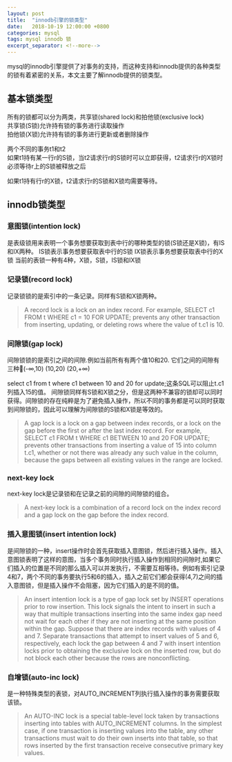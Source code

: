 ```yaml
---
layout: post
title:  "innodb引擎的锁类型"
date:   2018-10-19 12:00:00 +0800
categories: mysql
tags: mysql innodb 锁
excerpt_separator: <!--more-->
---
```

mysql的innodb引擎提供了对事务的支持，而这种支持和innodb提供的各种类型的锁有着紧密的关系，本文主要了解innodb提供的锁类型。
<!--more-->
## 基本锁类型

所有的锁都可以分为两类，共享锁(shared lock)和拍他锁(exclusive lock)  
共享锁(S锁)允许持有锁的事务进行读取操作  
拍他锁(X锁)允许持有锁的事务进行更新或者删除操作  

两个不同的事务t1和t2  
如果t1持有某一行r的S锁，当t2请求行r的S锁时可以立即获得，t2请求行r的X锁时必须等待r上的S锁被释放之后  

如果t1持有行r的X锁，t2请求行r的S锁和X锁均需要等待。  

## innodb锁类型

### 意图锁(intention lock)

是表级锁用来表明一个事务想要获取到表中行的哪种类型的锁(S锁还是X锁)，有IS和IX两种。
IS锁表示事务想要获取表中行的S锁
IX锁表示事务想要获取表中行的X锁
当前的表锁一种有4种，X锁，S锁，IS锁和IX锁

### 记录锁(record lock)

记录锁锁的是索引中的一条记录。同样有S锁和X锁两种。

>A record lock is a lock on an index record. For example, SELECT c1 FROM t WHERE c1 = 10 FOR UPDATE; prevents any other transaction from inserting, updating, or deleting rows where the value of t.c1 is 10.

### 间隙锁(gap lock)

间隙锁锁的是索引之间的间隙.例如当前所有有两个值10和20.
它们之间的间隙有三种(-∞,10)
(10,20)
(20,+∞)

select c1 from t where c1 between 10 and 20 for update;这条SQL可以阻止t.c1列插入15的值。
间隙锁同样有S锁和X锁之分，但是这两种不兼容的锁却可以同时获得。间隙锁的存在纯粹是为了避免插入操作，所以不同的事务都是可以同时获取到间隙锁的，因此可以理解为间隙锁的S锁和X锁是等效的。

> A gap lock is a lock on a gap between index records, or a lock on the gap before the first or after
the last index record. For example, SELECT c1 FROM t WHERE c1 BETWEEN 10 and 20 FOR UPDATE; prevents other transactions from inserting a value of 15 into column t.c1, whether or not there was already any such value in the column, because the gaps between all existing values in the range are locked.

### next-key lock

next-key lock是记录锁和在记录之前的间隙的间隙锁的组合。

> A next-key lock is a combination of a record lock on the index record and a gap lock on the gap before the index record.

### 插入意图锁(insert intention lock)

是间隙锁的一种，insert操作时会首先获取插入意图锁，然后进行插入操作。插入意图锁表明了这样的意图，当多个事务同时执行插入操作到相同的间隙时,如果它们插入的位置是不同的那么插入可以并发执行，不需要互相等待。例如有索引记录4和7，两个不同的事务要执行5和6的插入，插入之前它们都会获得(4,7)之间的插入意图锁，但是插入操作不会阻塞，因为它们插入的是不同的值。

> An insert intention lock is a type of gap lock set by INSERT operations prior to row insertion. This lock signals the intent to insert in such a way that multiple transactions inserting into the same index gap need not wait for each other if they are not inserting at the same position within the gap. Suppose that there are index records with values of 4 and 7. Separate transactions that attempt to insert values of 5 and 6, respectively, each lock the gap between 4 and 7 with insert intention locks prior to obtaining the exclusive lock on the inserted row, but do not block each other because the rows are nonconflicting.

### 自增锁(auto-inc lock)

是一种特殊类型的表锁，对AUTO_INCREMENT列执行插入操作的事务需要获取该锁。

> An AUTO-INC lock is a special table-level lock taken by transactions inserting into tables with AUTO_INCREMENT columns. In the simplest case, if one transaction is inserting values into the table, any other transactions must wait to do their own inserts into that table, so that rows inserted by the first transaction receive consecutive primary key values.
